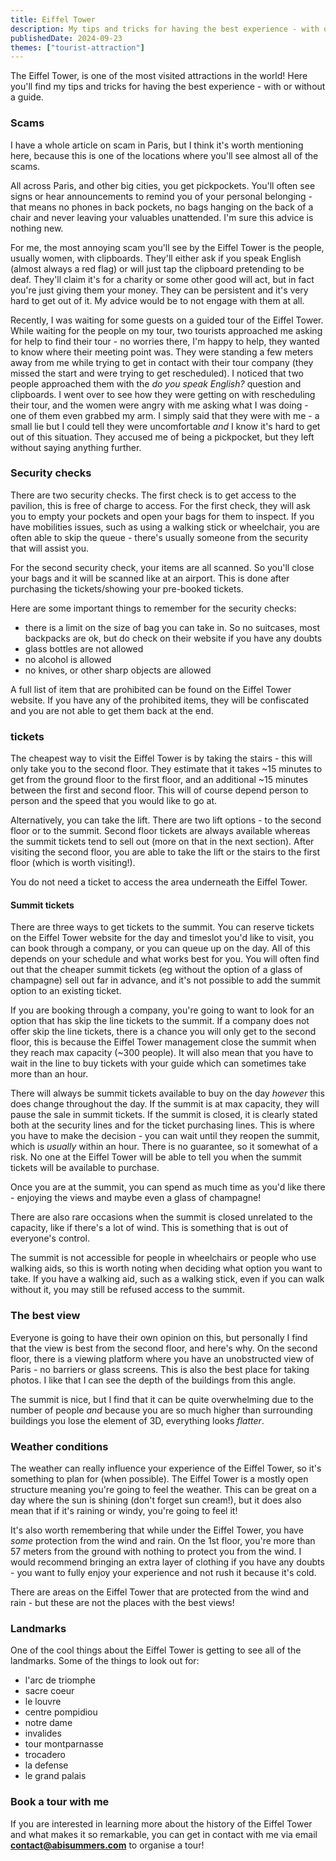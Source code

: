 ```yaml
---
title: Eiffel Tower
description: My tips and tricks for having the best experience - with or without a guide.
publishedDate: 2024-09-23
themes: ["tourist-attraction"]
---
```


The Eiffel Tower, is one of the most visited attractions in the world! Here you'll find my tips and tricks for having the best experience - with or without a guide.

### Scams

I have a whole article on scam in Paris, but I think it's worth mentioning here, because this is one of the locations where you'll see almost all of the scams.

All across Paris, and other big cities, you get pickpockets. You'll often see signs or hear announcements to remind you of your personal belonging - that means no phones in back pockets, no bags hanging on the back of a chair and never leaving your valuables unattended. I'm sure this advice is nothing new.

For me, the most annoying scam you'll see by the Eiffel Tower is the people, usually women, with clipboards. They'll either ask if you speak English (almost always a red flag) or will just tap the clipboard pretending to be deaf. They'll claim it's for a charity or some other good will act, but in fact you're just giving them your money. They can be persistent and it's very hard to get out of it. My advice would be to not engage with them at all.

Recently, I was waiting for some guests on a guided tour of the Eiffel Tower. While waiting for the people on my tour, two tourists approached me asking for help to find their tour - no worries there, I'm happy to help, they wanted to know where their meeting point was. They were standing a few meters away from me while trying to get in contact with their tour company (they missed the start and were trying to get rescheduled). I noticed that two people approached them with the _do you speak English?_ question and clipboards. I went over to see how they were getting on with rescheduling their tour, and the women were angry with me asking what I was doing - one of them even grabbed my arm. I simply said that they were with me - a small lie but I could tell they were uncomfortable _and_ I know it's hard to get out of this situation. They accused me of being a pickpocket, but they left without saying anything further.

### Security checks

There are two security checks. The first check is to get access to the pavilion, this is free of charge to access. For the first check, they will ask you to empty your pockets and open your bags for them to inspect. If you have mobilities issues, such as using a walking stick or wheelchair, you are often able to skip the queue - there's usually someone from the security that will assist you.

For the second security check, your items are all scanned. So you'll close your bags and it will be scanned like at an airport. This is done after purchasing the tickets/showing your pre-booked tickets.

Here are some important things to remember for the security checks:

- there is a limit on the size of bag you can take in. So no suitcases, most backpacks are ok, but do check on their website if you have any doubts
- glass bottles are not allowed
- no alcohol is allowed
- no knives, or other sharp objects are allowed

A full list of item that are prohibited can be found on the Eiffel Tower website. If you have any of the prohibited items, they will be confiscated and you are not able to get them back at the end.

### tickets

The cheapest way to visit the Eiffel Tower is by taking the stairs - this will only take you to the second floor. They estimate that it takes ~15 minutes to get from the ground floor to the first floor, and an additional ~15 minutes between the first and second floor. This will of course depend person to person and the speed that you would like to go at.

Alternatively, you can take the lift. There are two lift options - to the second floor or to the summit. Second floor tickets are always available whereas the summit tickets tend to sell out (more on that in the next section). After visiting the second floor, you are able to take the lift or the stairs to the first floor (which is worth visiting!).

You do not need a ticket to access the area underneath the Eiffel Tower.

#### Summit tickets

There are three ways to get tickets to the summit. You can reserve tickets on the Eiffel Tower website for the day and timeslot you'd like to visit, you can book through a company, or you can queue up on the day. All of this depends on your schedule and what works best for you. You will often find out that the cheaper summit tickets (eg without the option of a glass of champagne) sell out far in advance, and it's not possible to add the summit option to an existing ticket.

If you are booking through a company, you're going to want to look for an option that has skip the line tickets to the summit. If a company does not offer skip the line tickets, there is a chance you will only get to the second floor, this is because the Eiffel Tower management close the summit when they reach max capacity (~300 people). It will also mean that you have to wait in the line to buy tickets with your guide which can sometimes take more than an hour.

There will always be summit tickets available to buy on the day _however_ this does change throughout the day. If the summit is at max capacity, they will pause the sale in summit tickets. If the summit is closed, it is clearly stated both at the security lines and for the ticket purchasing lines. This is where you have to make the decision - you can wait until they reopen the summit, which is _usually_ within an hour. There is no guarantee, so it somewhat of a risk. No one at the Eiffel Tower will be able to tell you when the summit tickets will be available to purchase.

Once you are at the summit, you can spend as much time as you'd like there - enjoying the views and maybe even a glass of champagne!

There are also rare occasions when the summit is closed unrelated to the capacity, like if there's a lot of wind. This is something that is out of everyone's control.

The summit is not accessible for people in wheelchairs or people who use walking aids, so this is worth noting when deciding what option you want to take. If you have a walking aid, such as a walking stick, even if you can walk without it, you may still be refused access to the summit.

### The best view

Everyone is going to have their own opinion on this, but personally I find that the view is best from the second floor, and here's why. On the second floor, there is a viewing platform where you have an unobstructed view of Paris - no barriers or glass screens. This is also the best place for taking photos. I like that I can see the depth of the buildings from this angle.

The summit is nice, but I find that it can be quite overwhelming due to the number of people _and_ because you are so much higher than surrounding buildings you lose the element of 3D, everything looks _flatter_.

### Weather conditions

The weather can really influence your experience of the Eiffel Tower, so it's something to plan for (when possible). The Eiffel Tower is a mostly open structure meaning you're going to feel the weather. This can be great on a day where the sun is shining (don't forget sun cream!), but it does also mean that if it's raining or windy, you're going to feel it!

It's also worth remembering that while under the Eiffel Tower, you have _some_ protection from the wind and rain. On the 1st floor, you're more than 57 meters from the ground with nothing to protect you from the wind. I would recommend bringing an extra layer of clothing if you have any doubts - you want to fully enjoy your experience and not rush it because it's cold.

There are areas on the Eiffel Tower that are protected from the wind and rain - but these are not the places with the best views!

### Landmarks

One of the cool things about the Eiffel Tower is getting to see all of the landmarks. Some of the things to look out for:

- l'arc de triomphe
- sacre coeur
- le louvre
- centre pompidiou
- notre dame
- invalides
- tour montparnasse
- trocadero
- la defense
- le grand palais

### Book a tour with me

If you are interested in learning more about the history of the Eiffel Tower and what makes it so remarkable, you can get in contact with me via email **[contact@abisummers.com](mailto:contact@abisummers.com)** to organise a tour!

<!-- For a guided tour of the ground floor where I tell you some of the stories behind the Eiffel Tower, and what makes it so remarkable (because, it really is!), pricing starts at 40€. A tour of the ground floor will take ~1 hour.

If you would like for me to join you to the 2nd floor or summit, an additional fee will be charged. I am able to show you they key landmarks that are scattered across Paris and explain a bit about each of them.

Note: the Eiffel Tower tickets are not included in this price. This is something you will have to pay for (including my ticket if you would like me to join you to the second floor or summit). -->
